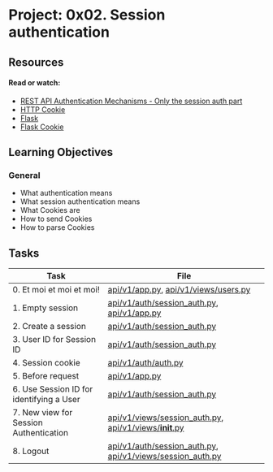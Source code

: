 # Project: 0x02. Session authentication

## Resources

#### Read or watch:

- [REST API Authentication Mechanisms - Only the session auth part](https://intranet.alxswe.com/rltoken/oofk0VhuS0ZFZTNTVrQeaQ)
- [HTTP Cookie](https://intranet.alxswe.com/rltoken/peLV8xuJ4PDJMOVFqk-d2g)
- [Flask](https://intranet.alxswe.com/rltoken/AI1tFR5XriGfR8Tz7YTYQA)
- [Flask Cookie](https://intranet.alxswe.com/rltoken/QYfI5oW6OHUmHDzwKV1Qsw)

## Learning Objectives

### General

- What authentication means
- What session authentication means
- What Cookies are
- How to send Cookies
- How to parse Cookies

## Tasks

| Task                                     | File                                                                                                                         |
| ---------------------------------------- | ---------------------------------------------------------------------------------------------------------------------------- |
| 0. Et moi et moi et moi!                 | [api/v1/app.py](./api/v1/app.py), [api/v1/views/users.py](./api/v1/views/users.py)                                           |
| 1. Empty session                         | [api/v1/auth/session_auth.py](./api/v1/auth/session_auth.py), [api/v1/app.py](./api/v1/app.py)                               |
| 2. Create a session                      | [api/v1/auth/session_auth.py](./api/v1/auth/session_auth.py)                                                                 |
| 3. User ID for Session ID                | [api/v1/auth/session_auth.py](./api/v1/auth/session_auth.py)                                                                 |
| 4. Session cookie                        | [api/v1/auth/auth.py](./api/v1/auth/auth.py)                                                                                 |
| 5. Before request                        | [api/v1/app.py](./api/v1/app.py)                                                                                             |
| 6. Use Session ID for identifying a User | [api/v1/auth/session_auth.py](./api/v1/auth/session_auth.py)                                                                 |
| 7. New view for Session Authentication   | [api/v1/views/session_auth.py](./api/v1/views/session_auth.py), [api/v1/views/**init**.py](./api/v1/views/__init__.py)       |
| 8. Logout                                | [api/v1/auth/session_auth.py](./api/v1/auth/session_auth.py), [api/v1/views/session_auth.py](./api/v1/views/session_auth.py) |
